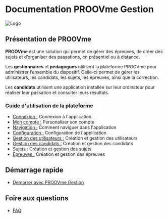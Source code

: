 # Documentation PROOVme Gestion


![Logo](assets/logo_proovme.png)

## Présentation de PROOVme

**PROOVme** est une solution qui permet de gérer des épreuves, de créer des sujets et d’organiser des passations, en présentiel ou à distance.

Les **gestionnaires** et **pédagogues** utilisent la plateforme PROOVme pour administrer l’ensemble du dispositif. Celle-ci permet de gérer les utilisateurs, les candidats, les sujets, les épreuves, ainsi que la correction.

Les **candidats** utilisent une application installée sur leur ordinateur pour réaliser leur passation et consulter leurs résultats.


### Guide d'utilisation de la plateforme

* [Connexion :](plateforme/connexion/) Connexion à l'application
* [Mon compte :](plateforme/mon%20compte/) Personaliser son compte
* [Navigation :](plateforme/navigation/) Comment naviguer dans l'application
* [Configuration :](plateforme/configuration/) Configuration de l'application
* [Gestion des utilisateurs :](plateforme/gestion%20des%20utilisateurs/) Création et gestion des utilisateurs
* [Gestion des candidats :](plateforme/gestion%20des%20candidats/) Création et gestion des candidats
* [Sujets :](plateforme/gestion%20des%20sujets/) Création et gestion des sujets
* [Epreuves :](plateforme/gestion%20des%20épreuves/) Création et gestion des épreuves

## Démarrage rapide

* [Demarrer avec PROOVme Gestion](quickstart.md)

## Foire aux questions

* [FAQ](faq/)